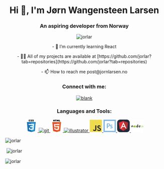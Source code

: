 <h1 align="center">Hi 👋, I'm Jørn Wangensteen Larsen</h1>
<h3 align="center">An aspiring developer from Norway</h3>

<p align="center"> <img src="https://komarev.com/ghpvc/?username=jorlar&label=Profile%20views&color=0e75b6&style=flat" alt="jorlar" /> </p>

<p align="center">- 🌱 I’m currently learning React</p>

<p align="center">- 👨‍💻 All of my projects are available at [https://github.com/jorlar?tab=repositories](https://github.com/jorlar?tab=repositories)</p>

<p align="center">- 📫 How to reach me post@jornlarsen.no</p>

<h3 align="center">Connect with me:</h3>
<p align="center">
<a href="https://www.linkedin.com/in/j%C3%B8rn-erlend-wangensteen-larsen-9633aa20/" target="blank"><img align="center" src="https://raw.githubusercontent.com/rahuldkjain/github-profile-readme-generator/master/src/images/icons/Social/linked-in-alt.svg" alt="blank" height="30" width="40" /></a>
</p>

<h3 align="center">Languages and Tools:</h3>
<p align="center"> <a href="https://www.w3schools.com/css/" target="_blank" rel="noreferrer"> <img src="https://raw.githubusercontent.com/devicons/devicon/master/icons/css3/css3-original-wordmark.svg" alt="css3" width="40" height="40"/> </a> <a href="https://git-scm.com/" target="_blank" rel="noreferrer"> <img src="https://www.vectorlogo.zone/logos/git-scm/git-scm-icon.svg" alt="git" width="40" height="40"/> </a> <a href="https://www.w3.org/html/" target="_blank" rel="noreferrer"> <img src="https://raw.githubusercontent.com/devicons/devicon/master/icons/html5/html5-original-wordmark.svg" alt="html5" width="40" height="40"/> </a> <a href="https://www.adobe.com/in/products/illustrator.html" target="_blank" rel="noreferrer"> <img src="https://www.vectorlogo.zone/logos/adobe_illustrator/adobe_illustrator-icon.svg" alt="illustrator" width="40" height="40"/> </a> <a href="https://developer.mozilla.org/en-US/docs/Web/JavaScript" target="_blank" rel="noreferrer"> <img src="https://raw.githubusercontent.com/devicons/devicon/master/icons/javascript/javascript-original.svg" alt="javascript" width="40" height="40"/> </a> <a href="https://www.photoshop.com/en" target="_blank" rel="noreferrer"> <img src="https://raw.githubusercontent.com/devicons/devicon/master/icons/photoshop/photoshop-line.svg" alt="photoshop" width="40" height="40"/> </a> <a href="https://vuejs.org/" target="_blank" rel="noreferrer"> <img src="https://github.com/tandpfun/skill-icons/blob/main/icons/Angular-Dark.svg" alt="angular" width="40" height="40"/> </a> <a href="https://nodejs.org" target="_blank" rel="noreferrer"> <img src="https://raw.githubusercontent.com/devicons/devicon/master/icons/nodejs/nodejs-original-wordmark.svg" alt="nodejs" width="40" height="40"/> </a></p>

<p><img align="center" src="https://github-readme-stats.vercel.app/api/top-langs?username=jorlar&show_icons=true&locale=en&layout=compact" alt="jorlar" /></p>

<p>&nbsp;<img align="center" src="https://github-readme-stats.vercel.app/api?username=jorlar&show_icons=true&locale=en" alt="jorlar" /></p>

<p><img align="center" src="https://github-readme-streak-stats.herokuapp.com/?user=jorlar&" alt="jorlar" /></p>
